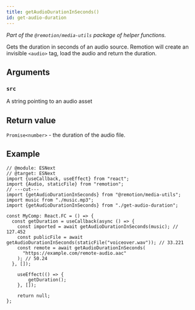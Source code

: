 ```yaml
---
title: getAudioDurationInSeconds()
id: get-audio-duration
---
```


_Part of the `@remotion/media-utils` package of helper functions._

Gets the duration in seconds of an audio source. Remotion will create an invisible `<audio>` tag, load the audio and return the duration.

## Arguments

### `src`

A string pointing to an audio asset

## Return value

`Promise<number>` - the duration of the audio file.

## Example

```tsx twoslash
// @module: ESNext
// @target: ESNext
import {useCallback, useEffect} from "react";
import {Audio, staticFile} from "remotion";
// ---cut---
import {getAudioDurationInSeconds} from "@remotion/media-utils";
import music from "./music.mp3";
import {getAudioDurationInSeconds} from "./get-audio-duration";

const MyComp: React.FC = () => {
  const getDuration = useCallback(async () => {
    const imported = await getAudioDurationInSeconds(music); // 127.452
    const publicFile = await getAudioDurationInSeconds(staticFile("voiceover.wav")); // 33.221
    const remote = await getAudioDurationInSeconds(
      "https://example.com/remote-audio.aac"
    ); // 50.24
  }, []);

    useEffect(() => {
        getDuration();
    }, []);

    return null;
};
```

